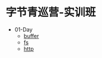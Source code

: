 # 字节青巡营-实训班

- 01-Day
  - [buffer](./01-day/buffer.js)
  - [fs](./01-day/fs.js)
  - [http](./01-day/http.js)

